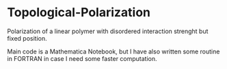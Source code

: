 # Topological-Polarization
Polarization of a linear polymer with disordered interaction strenght but fixed position.


Main code is a Mathematica Notebook, but I have also written some routine in FORTRAN in case I need some faster computation.
